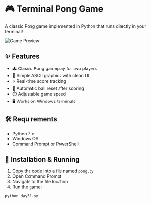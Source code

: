 # 🎮 Terminal Pong Game

A classic Pong game implemented in Python that runs directly in your terminal!

![Game Preview](https://media.giphy.com/media/v1.Y2lkPTc5MGI3NjExcWk4d2VwZ3R5dGx0eWJmN2J1dXZ6N2R0bHh5dGZqZzZ4eHl0YiZlcD12MV9pbnRlcm5hbF9naWZfYnlfaWQmY3Q9Zw/xT5LMHxhOfscxPfIfm/giphy.gif)

## ✨ Features

- 🕹️ Classic Pong gameplay for two players
- 🎨 Simple ASCII graphics with clean UI
- ⚡ Real-time score tracking
- 🔄 Automatic ball reset after scoring
- ⏱️ Adjustable game speed
- 🖥️ Works on Windows terminals

## 🛠 Requirements

- Python 3.x
- Windows OS
- Command Prompt or PowerShell

## 🚀 Installation & Running

1. Copy the code into a file named `pong.py`
2. Open Command Prompt
3. Navigate to the file location
4. Run the game:

```bash
python day50.py